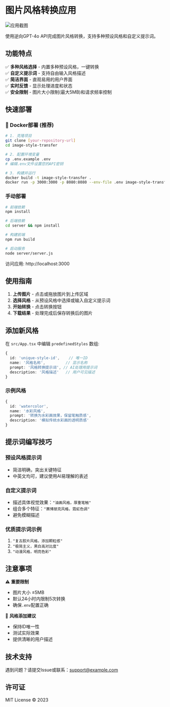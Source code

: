 # 图片风格转换应用

![应用截图](应用截图URL) <!-- 建议添加实际截图 -->

使用逆向GPT-4o API完成图片风格转换，支持多种预设风格和自定义提示词。

## 功能特点

✅ **多种风格选择** - 内置多种预设风格，一键转换  
✅ **自定义提示词** - 支持自由输入风格描述  
✅ **简洁界面** - 直观易用的用户界面  
✅ **实时反馈** - 显示处理进度和状态  
✅ **安全限制** - 图片大小限制(最大5MB)和请求频率控制  

## 快速部署

### 🐳 Docker部署 (推荐)

```bash
# 1. 克隆项目
git clone [your-repository-url]
cd image-style-transfer

# 2. 配置环境变量
cp .env.example .env
# 编辑.env文件设置您的API密钥

# 3. 构建并运行
docker build -t image-style-transfer .
docker run -p 3000:3000 -p 8080:8080 --env-file .env image-style-transfer
```

### 手动部署

```bash
# 前端依赖
npm install

# 后端依赖
cd server && npm install

# 构建前端
npm run build

# 启动服务
node server/server.js
```

访问应用: http://localhost:3000

## 使用指南

1. **上传图片** - 点击或拖放图片到上传区域
2. **选择风格** - 从预设风格中选择或输入自定义提示词
3. **开始转换** - 点击转换按钮
4. **下载结果** - 处理完成后保存转换后的图片

## 添加新风格

在 `src/App.tsx` 中编辑 `predefinedStyles` 数组:

```typescript
{
  id: 'unique-style-id',    // 唯一ID
  name: '风格名称',         // 显示名称
  prompt: '风格转换提示词', // AI处理用提示词
  description: '风格描述'   // 用户可见描述
}
```

### 示例风格

```typescript
{
  id: 'watercolor',
  name: '水彩风格',
  prompt: '转换为水彩画效果，保留笔触质感',
  description: '模拟传统水彩画的透明质感'
}
```

## 提示词编写技巧

### 预设风格提示词
- 简洁明确，突出关键特征
- 中英文均可，建议使用AI易理解的表述

### 自定义提示词
- 描述具体视觉效果：`"油画风格，厚重笔触"`
- 组合多个特征：`"赛博朋克风格，霓虹色调"`
- 避免模糊描述

### 优质提示词示例
1. `"复古胶片风格，添加颗粒感"`
2. `"极简主义，黑白高对比度"`
3. `"动漫风格，明亮色彩"`

## 注意事项

⚠️ **重要限制**  
- 图片大小 ≤5MB  
- 默认24小时内限制5次转换  
- 确保`.env`配置正确  

📝 **风格添加建议**  
- 保持ID唯一性  
- 测试实际效果  
- 提供清晰的用户描述  

## 技术支持

遇到问题？请提交Issue或联系：support@example.com

## 许可证

MIT License © 2023